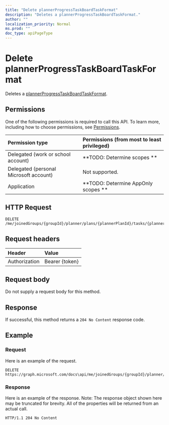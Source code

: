 ```yaml
---
title: "Delete plannerProgressTaskBoardTaskFormat"
description: "Deletes a plannerProgressTaskBoardTaskFormat."
author: ""
localization_priority: Normal
ms.prod: ""
doc_type: apiPageType
---
```


# Delete plannerProgressTaskBoardTaskFormat

Deletes a [plannerProgressTaskBoardTaskFormat](../resources/plannerprogresstaskboardtaskformat.md).

## Permissions
One of the following permissions is required to call this API. To learn more, including how to choose permissions, see [Permissions](/concepts/permissions-reference.md).

|Permission type|Permissions (from most to least privileged)|
|:---|:---|
|Delegated (work or school account)|**TODO: Determine scopes **|
|Delegated (personal Microsoft account)|Not supported.|
|Application|**TODO: Determine AppOnly scopes **|

## HTTP Request
<!-- {
  "blockType": "ignored"
}
-->
``` http
DELETE /me/joinedGroups/{groupId}/planner/plans/{plannerPlanId}/tasks/{plannerTaskId}/progressTaskBoardFormat
```

## Request headers
|Header|Value|
|:---|:---|
|Authorization|Bearer {token}|

## Request body
Do not supply a request body for this method.

## Response
If successful, this method returns a `204 No Content` response code.

## Example

### Request
Here is an example of the request.
<!-- {
  "blockType": "request",
  "name": "delete_plannerprogresstaskboardtaskformat"
}
-->
``` http
DELETE https://graph.microsoft.com/docs\api/me/joinedGroups/{groupId}/planner/plans/{plannerPlanId}/tasks/{plannerTaskId}/progressTaskBoardFormat
```

### Response
Here is an example of the response. Note: The response object shown here may be truncated for brevity. All of the properties will be returned from an actual call.
<!-- {
  "blockType": "response",
  "truncated": true
}
-->
``` http
HTTP/1.1 204 No Content
```

